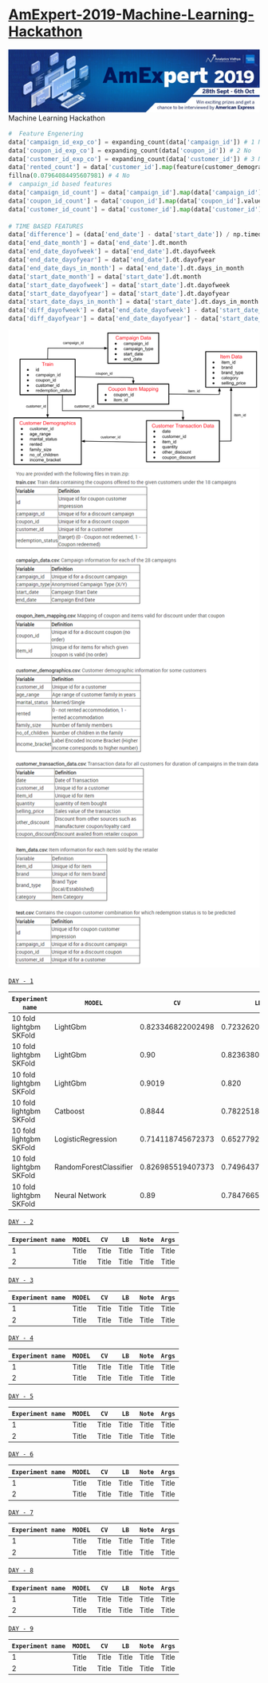 # [AmExpert-2019-Machine-Learning-Hackathon](https://datahack.analyticsvidhya.com/contest/amexpert-2019-machine-learning-hackathon)
![](./img.png)
 Machine Learning Hackathon
 
  ```python
 #  Feature Engenering
data['campaign_id_exp_co'] = expanding_count(data['campaign_id']) # 1 No
data['coupon_id_exp_co'] = expanding_count(data['coupon_id']) # 2 No
data['customer_id_exp_co'] = expanding_count(data['customer_id']) # 3 No
data['rented_count'] = data['customer_id'].map(feature(customer_demographics, 'customer_id','rented','sum')).\
fillna(0.07964084495607981) # 4 No
#  campaign_id based features
data['campaign_id_count'] = data['campaign_id'].map(data['campaign_id'].value_counts()) #  No
data['coupon_id_count'] = data['coupon_id'].map(data['coupon_id'].value_counts())#  No
data['customer_id_count'] = data['customer_id'].map(data['customer_id'].value_counts())#  No

# TIME BASED FEATURES
data['difference'] = (data['end_date'] - data['start_date']) / np.timedelta64(1, 'D') # 1
data['end_date_month'] = data['end_date'].dt.month
data['end_date_dayofweek'] = data['end_date'].dt.dayofweek 
data['end_date_dayofyear'] = data['end_date'].dt.dayofyear 
data['end_date_days_in_month'] = data['end_date'].dt.days_in_month 
data['start_date_month'] = data['start_date'].dt.month
data['start_date_dayofweek'] = data['start_date'].dt.dayofweek 
data['start_date_dayofyear'] = data['start_date'].dt.dayofyear 
data['start_date_days_in_month'] = data['start_date'].dt.days_in_month 
data['diff_dayofweek'] = data['end_date_dayofweek'] - data['start_date_dayofweek']
data['diff_dayofyear'] = data['end_date_dayofyear'] - data['start_date_dayofyear']
 ```
 ![](./dis.png)
 ![](./info.png)
 
 
 [`DAY - 1`](./Day-1)
 

 
| `Experiment name`  | `MODEL`  | `CV`  | `LB` |`script`|
| ----------- | ----------- |----------- |----------- |----------- |
| 10 fold lightgbm SKFold       |LightGbm       |0.823346822002498       |0.723262091750793       |[script](./Day-1/day_1_sub_1.py)|
| 10 fold lightgbm SKFold       |LightGbm       |0.90       |0.823638085449945       |[script](./Day-1/day-1-script-02.py)       |
| 10 fold lightgbm SKFold       |LightGbm       |0.9019       |0.820   |[script](./Day-1/day-1-script-03.py)       |
| 10 fold lightgbm SKFold       |Catboost       |0.8844        |0.782251894526244   |[script](./Day-1/day-1-script-04.py)       |
| 10 fold lightgbm SKFold       |LogisticRegression|0.714118745672373        |0.652779212300426 |[script](./Day-1/day-1-script-05.py)|
| 10 fold lightgbm SKFold       |RandomForestClassifier|0.826985519407373        |0.749643707078551 |[script](./Day-1/day-1-script-06.py)|
| 10 fold lightgbm SKFold|Neural Network|0.89        |0.784766559598147 |[script](./Day-1/day-1-script-07.py)|


 [`DAY - 2`](./Day-2)
  

| `Experiment name`  | `MODEL`  | `CV`  | `LB` |`Note`|`Args`|
| ----------- | ----------- |----------- |----------- |----------- |----------- |
| 1      | Title       |Title       |Title       |Title       |Title       |
| 2      | Title       |Title       |Title       |Title       |Title       |


 [`DAY - 3`](./Day-3)
  

| `Experiment name`  | `MODEL`  | `CV`  | `LB` |`Note`|`Args`|
| ----------- | ----------- |----------- |----------- |----------- |----------- |
| 1      | Title       |Title       |Title       |Title       |Title       |
| 2      | Title       |Title       |Title       |Title       |Title       |


 [`DAY - 4`](./Day-4)
  

| `Experiment name`  | `MODEL`  | `CV`  | `LB` |`Note`|`Args`|
| ----------- | ----------- |----------- |----------- |----------- |----------- |
| 1      | Title       |Title       |Title       |Title       |Title       |
| 2      | Title       |Title       |Title       |Title       |Title       |


 [`DAY - 5`](./Day-5)
  

| `Experiment name`  | `MODEL`  | `CV`  | `LB` |`Note`|`Args`|
| ----------- | ----------- |----------- |----------- |----------- |----------- |
| 1      | Title       |Title       |Title       |Title       |Title       |
| 2      | Title       |Title       |Title       |Title       |Title       |


 [`DAY - 6`](./Day-6)
  

| `Experiment name`  | `MODEL`  | `CV`  | `LB` |`Note`|`Args`|
| ----------- | ----------- |----------- |----------- |----------- |----------- |
| 1      | Title       |Title       |Title       |Title       |Title       |
| 2      | Title       |Title       |Title       |Title       |Title       |


 [`DAY - 7`](./Day-7)
  

| `Experiment name`  | `MODEL`  | `CV`  | `LB` |`Note`|`Args`|
| ----------- | ----------- |----------- |----------- |----------- |----------- |
| 1      | Title       |Title       |Title       |Title       |Title       |
| 2      | Title       |Title       |Title       |Title       |Title       |


 [`DAY - 8`](./Day-8)
  

| `Experiment name`  | `MODEL`  | `CV`  | `LB` |`Note`|`Args`|
| ----------- | ----------- |----------- |----------- |----------- |----------- |
| 1      | Title       |Title       |Title       |Title       |Title       |
| 2      | Title       |Title       |Title       |Title       |Title       |


 [`DAY - 9`](./Day-9)
  

| `Experiment name`  | `MODEL`  | `CV`  | `LB` |`Note`|`Args`|
| ----------- | ----------- |----------- |----------- |----------- |----------- |
| 1      | Title       |Title       |Title       |Title       |Title       |
| 2      | Title       |Title       |Title       |Title       |Title       |
